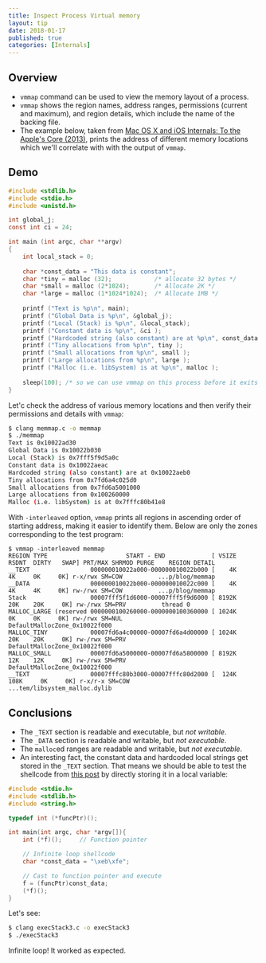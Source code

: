 ```yaml
---
title: Inspect Process Virtual memory
layout: tip
date: 2018-01-17
published: true
categories: [Internals]
---
```


## Overview

* ```vmmap``` command can be used to view the memory layout of a process.
* ```vmmap``` shows the region names, address ranges, permissions (current and maximum), and region details, which include the name of the backing file. 
* The example below, taken from [Mac OS X and iOS Internals: To the Apple's Core (2013)](https://www.amazon.com/Mac-OS-iOS-Internals-Apples/dp/1118057651), prints the address of different memory locations which we'll correlate with with the output of ```vmmap```.

## Demo

```c
#include <stdlib.h>
#include <stdio.h>
#include <unistd.h>

int global_j;
const int ci = 24;

int main (int argc, char **argv)
{
    int local_stack = 0;
    
    char *const_data = "This data is constant";
    char *tiny = malloc (32);            /* allocate 32 bytes */
    char *small = malloc (2*1024);       /* Allocate 2K */
    char *large = malloc (1*1024*1024);  /* Allocate 1MB */
    
    printf ("Text is %p\n", main);
    printf ("Global Data is %p\n", &global_j);
    printf ("Local (Stack) is %p\n", &local_stack);
    printf ("Constant data is %p\n", &ci );
    printf ("Hardcoded string (also constant) are at %p\n", const_data );
    printf ("Tiny allocations from %p\n", tiny );
    printf ("Small allocations from %p\n", small );
    printf ("Large allocations from %p\n", large );
    printf ("Malloc (i.e. libSystem) is at %p\n", malloc );
    
    sleep(100); /* so we can use vmmap on this process before it exits */
}
```

Let'c check the address of various memory locations and then verify their permissions and details with ```vmmap```:

```bash
$ clang memmap.c -o memmap
$ ./memmap
Text is 0x10022ad30
Global Data is 0x10022b030
Local (Stack) is 0x7fff5f9d5a0c
Constant data is 0x10022aeac
Hardcoded string (also constant) are at 0x10022aeb0
Tiny allocations from 0x7fd6a4c025d0
Small allocations from 0x7fd6a5001000
Large allocations from 0x100260000
Malloc (i.e. libSystem) is at 0x7fffc80b41e8
```

With ```-interleaved``` option, ```vmmap``` prints all regions in ascending order of starting address, making it easier to identify them. Below are only the zones corresponding to the test program:

```
$ vmmap -interleaved memmap
REGION TYPE                      START - END             [ VSIZE  RSDNT  DIRTY   SWAP] PRT/MAX SHRMOD PURGE    REGION DETAIL
__TEXT                 000000010022a000-000000010022b000 [    4K     4K     0K     0K] r-x/rwx SM=COW          ...p/blog/memmap
__DATA                 000000010022b000-000000010022c000 [    4K     4K     4K     0K] rw-/rwx SM=COW          ...p/blog/memmap
Stack                  00007fff5f1d6000-00007fff5f9d6000 [ 8192K    20K    20K     0K] rw-/rwx SM=PRV          thread 0
MALLOC_LARGE (reserved 0000000100260000-0000000100360000 [ 1024K     0K     0K     0K] rw-/rwx SM=NUL          DefaultMallocZone_0x10022f000
MALLOC_TINY            00007fd6a4c00000-00007fd6a4d00000 [ 1024K    20K    20K     0K] rw-/rwx SM=PRV          DefaultMallocZone_0x10022f000
MALLOC_SMALL           00007fd6a5000000-00007fd6a5800000 [ 8192K    12K    12K     0K] rw-/rwx SM=PRV          DefaultMallocZone_0x10022f000
__TEXT                 00007fffc80b3000-00007fffc80d2000 [  124K   108K     0K     0K] r-x/r-x SM=COW          ...tem/libsystem_malloc.dylib
```

## Conclusions

* The ```_TEXT``` section is readable and executable, but _not writable_.
* The ```_DATA``` section is readable and writable, but _not executable_. 
* The ```malloc```ed ranges are readable and writable, but _not executable_. 
* An interesting fact, the constant data and hardcoded local strings get stored in the ```_TEXT``` section. That means we should be able to test the shellcode from [this post](http://craftware.xyz/tips/Stack-exec.html) by directly storing it in a local variable:

```c
#include <stdio.h>
#include <stdlib.h>
#include <string.h>

typedef int (*funcPtr)();

int main(int argc, char *argv[]){
    int (*f)();		// Function pointer

    // Infinite loop shellcode
    char *const_data = "\xeb\xfe";

    // Cast to function pointer and execute
    f = (funcPtr)const_data;
    (*f)();
}
```

Let's see:

```bash
$ clang execStack3.c -o execStack3
$ ./execStack3
```

Infinite loop! It worked as expected.
